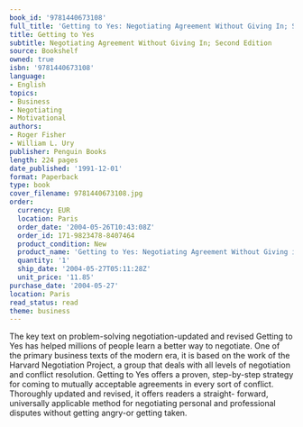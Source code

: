 ```yaml
---
book_id: '9781440673108'
full_title: 'Getting to Yes: Negotiating Agreement Without Giving In; Second Edition'
title: Getting to Yes
subtitle: Negotiating Agreement Without Giving In; Second Edition
source: Bookshelf
owned: true
isbn: '9781440673108'
language:
- English
topics:
- Business
- Negotiating
- Motivational
authors:
- Roger Fisher
- William L. Ury
publisher: Penguin Books
length: 224 pages
date_published: '1991-12-01'
format: Paperback
type: book
cover_filename: 9781440673108.jpg
order:
  currency: EUR
  location: Paris
  order_date: '2004-05-26T10:43:08Z'
  order_id: 171-9823478-8407464
  product_condition: New
  product_name: 'Getting to Yes: Negotiating Agreement Without Giving in'
  quantity: '1'
  ship_date: '2004-05-27T05:11:28Z'
  unit_price: '11.85'
purchase_date: '2004-05-27'
location: Paris
read_status: read
theme: business
---
```

The key text on problem-solving negotiation-updated and revised
Getting to Yes has helped millions of people learn a better way to negotiate. One of the primary business texts of the modern era, it is based on the work of the Harvard Negotiation Project, a group that deals with all levels of negotiation and conflict resolution.
Getting to Yes offers a proven, step-by-step strategy for coming to mutually acceptable agreements in every sort of conflict. Thoroughly updated and revised, it offers readers a straight- forward, universally applicable method for negotiating personal and professional disputes without getting angry-or getting taken.
